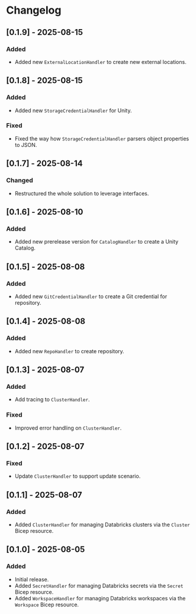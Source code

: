 <!-- markdownlint-disable MD024 -->
# Changelog

## [0.1.9] - 2025-08-15

### Added

- Added new `ExternalLocationHandler` to create new external locations.

## [0.1.8] - 2025-08-15

### Added

- Added new `StorageCredentialHandler` for Unity.

### Fixed

- Fixed the way how `StorageCredentialHandler` parsers object properties to JSON.

## [0.1.7] - 2025-08-14

### Changed

- Restructured the whole solution to leverage interfaces.

## [0.1.6] - 2025-08-10

### Added

- Added new prerelease version for `CatalogHandler` to create a Unity Catalog.

## [0.1.5] - 2025-08-08

### Added

- Added new `GitCredentialHandler` to create a Git credential for repository.

## [0.1.4] - 2025-08-08

### Added

- Added new `RepoHandler` to create repository.

## [0.1.3] - 2025-08-07

### Added

- Add tracing to `ClusterHandler`.

### Fixed

- Improved error handling on `ClusterHandler`.

## [0.1.2] - 2025-08-07

### Fixed

- Update `ClusterHandler` to support update scenario.

## [0.1.1] - 2025-08-07

### Added

- Added `ClusterHandler` for managing Databricks clusters via the `Cluster` Bicep
  resource.

## [0.1.0] - 2025-08-05

### Added

- Initial release.
- Added `SecretHandler` for managing Databricks secrets via the `Secret` Bicep resource.
- Added `WorkspaceHandler` for managing Databricks workspaces via the `Workspace`
  Bicep resource.
